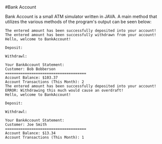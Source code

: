 #Bank Account

Bank Account is a small ATM simulator written in JAVA. A main method that utilizes the various methods of the program's output can be seen below:

```
The entered amount has been successfully deposited into your account!
The entered amount has been successfully withdrawn from your account!
Hello, welcome to BankAccount!

Deposit: 

Withdrawl: 

Your BankAccount Statement:
Customer: Bob Bobberson
=====================================
Account Balance: $103.37
Account Transactions (This Month): 2
The entered amount has been successfully deposited into your account!
ERROR: Withdrawing this much would cause an overdraft!
Hello, welcome to BankAccount!

Deposit: 

Withdrawl: 

Your BankAccount Statement:
Customer: Joe Smith
=====================================
Account Balance: $13.34
Account Transactions (This Month): 1
```
